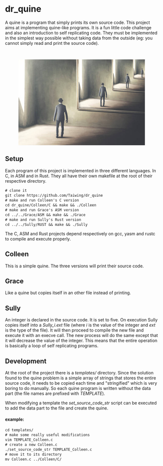 # dr\_quine

A quine is a program that simply prints its own source code. This project
aims at implementing quine-like programs. It is a fun little code
challenge and also an introduction to self replicating code. They must be
implemented in the simplest way possible without taking data from the
outside (eg: you cannot simply read and print the source code).

<br />
<p align="center">
  <img src="https://github.com/Taiwing/dr_quine/blob/master/resources/infinite_mirrors.png?raw=true" alt="infinite mirrors"/>
</p>

## Setup

Each program of this project is implemented in three different languages.
In C, in ASM and in Rust. They all have their own makefile at the root of
their respective directory.

```shell
# clone it
git clone https://github.com/Taiwing/dr_quine
# make and run Colleen's C version
cd dr_quine/Colleen/C && make && ./Colleen
# make and run Grace's ASM version
cd ../../Grace/ASM && make && ./Grace
# make and run Sully's Rust version
cd ../../Sully/RUST && make && ./Sully
```

The C, ASM and Rust projects depend respectively on gcc, yasm and rustc
to compile and execute properly.

## Colleen

This is a simple quine. The three versions will print their source code.

## Grace

Like a quine but copies itself in an other file instead of printing.

## Sully

An integer is declared in the source code. It is set to five. On execution
Sully copies itself into a *Sully\_i.ext* file (where *i* is the value of
the integer and *ext* is the type of the file). It will then proceed to
compile the new file and execute it with an execve call. The new process
will do the same except that it will decrease the value of the integer.
This means that the entire operation is basically a loop of self
replicating programs.

## Development

At the root of the project there is a *templates/* directory. Since the
solution found to the quine problem is a simple array of strings that
stores the entire source code, it needs to be copied each time and
"stringified" which is very boring to do manually. So each quine
program is written without the data part (the file names are prefixed
with *TEMPLATE*).

When modifying a template the *set_source_code_str* script can be
executed to add the data part to the file and create the quine.

#### example:

```shell
cd templates/
# make some really useful modifications
vim TEMPLATE_Colleen.c
# create a new Colleen.c
./set_source_code_str TEMPLATE_Colleen.c
# move it to its directory
mv Colleen.c ../Colleen/C/
```
